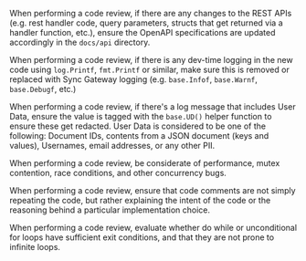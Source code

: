 When performing a code review, if there are any changes to the REST APIs (e.g. rest handler code, query parameters, structs that get returned via a handler function, etc.), ensure the OpenAPI specifications are updated accordingly in the `docs/api` directory.

When performing a code review, if there is any dev-time logging in the new code using `log.Printf`, `fmt.Printf` or similar, make sure this is removed or replaced with Sync Gateway logging (e.g. `base.Infof`, `base.Warnf`, `base.Debugf`, etc.)

When performing a code review, if there's a log message that includes User Data, ensure the value is tagged with the `base.UD()` helper function to ensure these get redacted. User Data is considered to be one of the following: Document IDs, contents from a JSON document (keys and values), Usernames, email addresses, or any other PII.

When performing a code review, be considerate of performance, mutex contention, race conditions, and other concurrency bugs.

When performing a code review, ensure that code comments are not simply repeating the code, but rather explaining the intent of the code or the reasoning behind a particular implementation choice.

When performing a code review, evaluate whether do while or unconditional for loops have sufficient exit conditions, and that they are not prone to infinite loops.